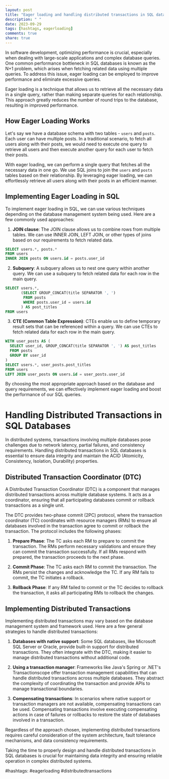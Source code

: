 ```yaml
---
layout: post
title: "Eager loading and handling distributed transactions in SQL databases"
description: " "
date: 2023-09-29
tags: [hashtags, eagerloading]
comments: true
share: true
---
```


In software development, optimizing performance is crucial, especially when dealing with large-scale applications and complex database queries. One common performance bottleneck in SQL databases is known as the N+1 problem, which arises when fetching related data using multiple queries. To address this issue, eager loading can be employed to improve performance and eliminate excessive queries.

Eager loading is a technique that allows us to retrieve all the necessary data in a single query, rather than making separate queries for each relationship. This approach greatly reduces the number of round trips to the database, resulting in improved performance.

## How Eager Loading Works

Let's say we have a database schema with two tables - `users` and `posts`. Each user can have multiple posts. In a traditional scenario, to fetch all users along with their posts, we would need to execute one query to retrieve all users and then execute another query for each user to fetch their posts.

With eager loading, we can perform a single query that fetches all the necessary data in one go. We use SQL joins to join the `users` and `posts` tables based on their relationship. By leveraging eager loading, we can effortlessly retrieve all users along with their posts in an efficient manner.

## Implementing Eager Loading in SQL

To implement eager loading in SQL, we can use various techniques depending on the database management system being used. Here are a few commonly used approaches:

1. **JOIN clause**: The JOIN clause allows us to combine rows from multiple tables. We can use INNER JOIN, LEFT JOIN, or other types of joins based on our requirements to fetch related data.

```sql
SELECT users.*, posts.*
FROM users
INNER JOIN posts ON users.id = posts.user_id
```

2. **Subquery**: A subquery allows us to nest one query within another query. We can use a subquery to fetch related data for each row in the main query.

```sql
SELECT users.*,
       (SELECT GROUP_CONCAT(title SEPARATOR ', ') 
        FROM posts 
        WHERE posts.user_id = users.id
       ) AS post_titles
FROM users
```

3. **CTE (Common Table Expression)**: CTEs enable us to define temporary result sets that can be referenced within a query. We can use CTEs to fetch related data for each row in the main query.

```sql
WITH user_posts AS (
  SELECT user_id, GROUP_CONCAT(title SEPARATOR ', ') AS post_titles
  FROM posts
  GROUP BY user_id
)
SELECT users.*, user_posts.post_titles
FROM users
LEFT JOIN user_posts ON users.id = user_posts.user_id
```

By choosing the most appropriate approach based on the database and query requirements, we can effectively implement eager loading and boost the performance of our SQL queries.


# Handling Distributed Transactions in SQL Databases

In distributed systems, transactions involving multiple databases pose challenges due to network latency, partial failures, and consistency requirements. Handling distributed transactions in SQL databases is essential to ensure data integrity and maintain the ACID (Atomicity, Consistency, Isolation, Durability) properties.

## Distributed Transaction Coordinator (DTC)

A Distributed Transaction Coordinator (DTC) is a component that manages distributed transactions across multiple database systems. It acts as a coordinator, ensuring that all participating databases commit or rollback transactions as a single unit.

The DTC provides two-phase commit (2PC) protocol, where the transaction coordinator (TC) coordinates with resource managers (RMs) to ensure all databases involved in the transaction agree to commit or rollback the transaction. The protocol includes the following phases:

1. **Prepare Phase**: The TC asks each RM to prepare to commit the transaction. The RMs perform necessary validations and ensure they can commit the transaction successfully. If all RMs respond with prepared, the transaction proceeds to the next phase.

2. **Commit Phase**: The TC asks each RM to commit the transaction. The RMs persist the changes and acknowledge the TC. If any RM fails to commit, the TC initiates a rollback.

3. **Rollback Phase**: If any RM failed to commit or the TC decides to rollback the transaction, it asks all participating RMs to rollback the changes.

## Implementing Distributed Transactions

Implementing distributed transactions may vary based on the database management system and framework used. Here are a few general strategies to handle distributed transactions:

1. **Databases with native support**: Some SQL databases, like Microsoft SQL Server or Oracle, provide built-in support for distributed transactions. They often integrate with the DTC, making it easier to manage distributed transactions without additional code.

2. **Using a transaction manager**: Frameworks like Java's Spring or .NET's Transactionscope offer transaction management capabilities that can handle distributed transactions across multiple databases. They abstract the complexity of coordinating the transaction and provide APIs to manage transactional boundaries.

3. **Compensating transactions**: In scenarios where native support or transaction managers are not available, compensating transactions can be used. Compensating transactions involve executing compensating actions in case of failures or rollbacks to restore the state of databases involved in a transaction.

Regardless of the approach chosen, implementing distributed transactions requires careful consideration of the system architecture, fault tolerance mechanisms, and data consistency requirements.

Taking the time to properly design and handle distributed transactions in SQL databases is crucial for maintaining data integrity and ensuring reliable operation in complex distributed systems.

#hashtags: #eagerloading #distributedtransactions